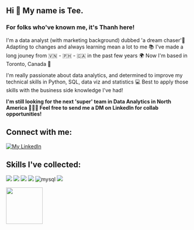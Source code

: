 ## Hi 👋 My name is Tee.
### For folks who've known me, it's Thanh here!

I'm a data analyst (with marketing background) dubbed 'a dream chaser'🦸 Adapting to changes and always learning mean a lot to me 📚 I've made a long jouney from 🇻🇳 - 🇵🇭 - 🇨🇦 in the past few years 🌍 Now I'm based in Toronto, Canada 🍁

I'm really passionate about data analytics, and determined to improve my technical skills in Python, SQL, data viz and statistics 💻 Best to apply those skills with the business side knowledge I've had!

**I'm still looking for the next 'super' team in Data Analytics in North America 🧑‍🤝‍🧑 Feel free to send me a DM on LinkedIn for collab opportunities!**

## Connect with me:
[![My LinkedIn](https://img.shields.io/badge/LinkedIn-0077B5?style=for-the-badge&logo=linkedin&logoColor=white)](https://www.linkedin.com/in/thanhnguyentn)

## Skills I've collected:
<img src="https://img.shields.io/badge/Python-FFD43B?style=for-the-badge&logo=python&logoColor=darkgreen" /> <img src="https://img.shields.io/badge/Pandas-2C2D72?style=for-the-badge&logo=pandas&logoColor=white" /> <img src="https://img.shields.io/badge/Numpy-777BB4?style=for-the-badge&logo=numpy&logoColor=white" /> <img src="https://img.shields.io/badge/Plotly-239120?style=for-the-badge&logo=plotly&logoColor=white" /> <img alt="mysql" src="https://img.shields.io/badge/MySQL-005C84?style=for-the-badge&logo=mysql&logoColor=white"> <img src="https://img.shields.io/badge/Google%20Analytics-E37400?style=for-the-badge&logo=google%20analytics&logoColor=white" />


<img align="left" width="100" height="100" src="https://c.tenor.com/yp_aFUgHMx8AAAAd/nakanoart-nakanodrawing.gif">

